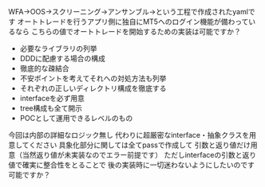 
WFA→OOS→スクリーニング→アンサンブル→という工程で作成されたyamlです
オートトレードを行うアプリ側に独自にMT5へのログイン機能が備わっているなら
こちらの値でオートトレードを開始するための実装は可能ですか？
- 必要なライブラリの列挙
- DDDに配慮する場合の構成
- 徹底的な疎結合
- 不安ポイントを考えてそれへの対処方法も列挙
- それぞれの正しいディレクトリ構成を徹底する
- interfaceを必ず用意
- tree構成も全て開示
- POCとして運用できるレベルのもの

今回は内部の詳細なロジック無し
代わりに超厳密なinterface・抽象クラスを用意してください
具象化部分に関しては全てpassで作成して
引数と返り値だけ用意（当然返り値が未実装なのでエラー前提です）
ただしinterfaceの引数と返り値で確実に整合性をとることで
後の実装時に一切迷わないようにしたいのです
可能ですか？